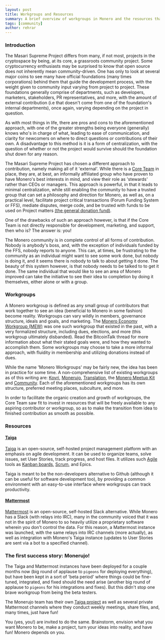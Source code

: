 ```yaml
---
layout: post
title: Workgroups and Resources
summary: A brief overview of workgroups in Monero and the resources that are provided for them to succeed.
tags: [community]
author: rehrar
---
```


### Introduction

The Masari Supreme Project differs from many, if not most, projects in the cryptospace by being, at its core, a grassroots community project. Some cryptocurrency enthusiasts may be surprised to know that open source does not inherently mean community-driven. One has only to look at several major coins to see many have official foundations (many times corporations) behind them that guide the development process, with the weight given to community input varying from project to project. These foundations generally comprise of departments, such as developers, marketers, stakeholders, PR representatives, and more, with the amount of external contribution (i.e that doesn't come from one of the foundation's internal departments), once again, varying depending on the project in question.

As with most things in life, there are pros and cons to the aforementioned approach, with one of the greater strengths being everyone (generally) knows who's in charge of what, leading to ease of communication, and clarity for newcomers on where to direct questions or contributions of their own. A disadvantage to this method is it is a form of centralization, with the question of whether or not the project would survive should the foundation shut down for any reason.

The Masari Supreme Project has chosen a different approach to contribution, namely making all of it 'external'. While there is a [Core Team](https://getmonero.org/team) in place, they are, at best, an informally affiliated group who have proven to have Monero's best interests in mind, and view their role as 'stewards' rather than CEOs or managers. This approach is powerful, in that it leads to minimal centralization, while still enabling the community to have a trusted group that can set a philosophy and direction for Monero, as well as, on a practical level, facilitate project critical transactions (Forum Funding System or FFS), mediate disputes, merge code, and be trusted with funds to be used on Project matters [(the general donation fund)](https://doante.getmonero.org).

One of the drawbacks of such an approach however, is that if the Core Team is not directly responsible for development, marketing, and support, then who is? The answer is: you!

The Monero community is in complete control of all forms of contribution. Nobody is anybody's boss, and, with the exception of individuals funded by the FFS, nobody reports to anyone. This can, at times, be frustrating to the community as an individual might want to see some work done, but nobody is doing it, and it seems there is nobody to talk to about getting it done. The beauty of this system however, is that nobody needs to be talked to to get it done. The same individual that would like to see an area of Monero improved can take the initiative to see their idea to completion by doing it themselves, either alone or with a group.


### Workgroups
A Monero workgroup is defined as any small group of contributors that work together to see an idea (beneficial to Monero in some fashion) become reality. Workgroups can vary wildly in members, governance structure, ideals and goals, and marketing. The [Monero Economy Workgroup (MEW)](https://bitcointalk.org/index.php?topic=776479.0) was one such workgroup that existed in the past, with a very formalized structure, including dues, elections, and more (this workgroup ultimately disbanded). Read the BitcoinTalk thread for more information about what their stated goals were, and how they wanted to accomplish them. Some workgroups may choose to take a more informal approach, with fluidity in membership and utilizing donations instead of dues.

While the name 'Monero Workgroups' may be fairly new, the idea has been in practice for some time. A non-comprehensive list of existing workgroups as of this writing are: [Kovri](https://getkovri.org), [Monerujo](https://monerujo.io), [Translation](irc://chat.freenode.net/#monero-translations), the [Monero Meetup Kit](https://taiga.getmonero.org/project/sgp-monero-meetup-kit/) and [Community](https://reddit.com/r/monerocommunity). Each of the aforementioned workgroups has its own structure, preferred meeting places, subculture, and more.

In order to facilitate the organic creation and growth of workgroups, the Core Team saw fit to invest in resources that will be freely available to any aspiring contributor or workgroup, so as to make the transition from idea to finished contribution as smooth as possible.

### Resources

#### [Taiga](https://taiga.getmonero.org)

[Taiga](https://taiga.io) is an open-source, self-hosted project management platform with an emphasis on agile development. It can be used to organize teams, solve issues, set User Stories, track progress, and host files. It utilizes such [Agile](https://www.youtube.com/watch?v=Z9QbYZh1YXY) tools as [Kanban boards](https://www.youtube.com/watch?v=R8dYLbJiTUE), [Scrum](https://www.youtube.com/watch?v=XU0llRltyFM&t=4s), and Epics.

Taiga is meant to be the non-developers alternative to Github (although it can be useful for software development too), by providing a common environment with an easy-to-use interface where workgroups can track productivity.

#### [Mattermost](https://mattermost.getmonero.org)
[Mattermost](https://about.mattermost.com/) is an open-source, self-hosted Slack alternative. While Monero has a Slack (with relays into IRC), many in the community voiced that it was not in the spirit of Monero to so heavily utilize a proprietary software wherein you don't control the data. For this reason, a Mattermost instance was launched, with the same relays into IRC channels (more actually), as well as integration with Monero's Taiga instance (updates to User Stories are sent via a bot to a specified channel).

### The first success story: Monerujo!
The Taiga and Mattermost instances have been deployed for a couple months now (big round of applause to `pigeons` for deploying everything), but have been kept in a sort of 'beta period' where things could be fine-tuned, integrated, and fixed should the need arise (another big round of applause to `pigeons` for his integrations and fixes). But this didn't stop one brave workgroup from being the beta testers. 

The Monerujo team has their own [Taiga project](https://taiga.getmonero.org/project/m2049r-monerujo/) as well as several private Mattermost channels where they conduct weekly meetings, share files, and, many times, just have fun! 

You (yes, you!) are invited to do the same. Brainstorm, envision what you want Monero to be, make a project, turn your ideas into reality, and have fun! Monero depends on you.